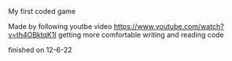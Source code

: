 My first coded game

Made by following youtbe video https://www.youtube.com/watch?v=th4OBktqK1I
getting more comfortable writing and reading code

finished on 12-6-22
